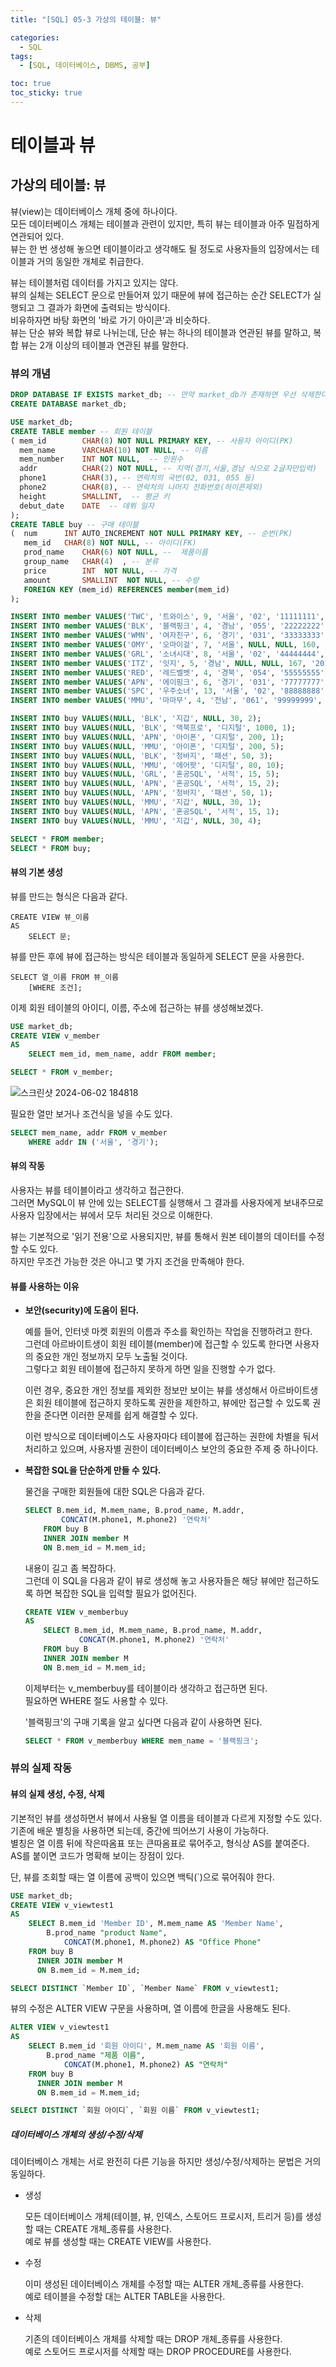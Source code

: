 ```yaml
---
title: "[SQL] 05-3 가상의 테이블: 뷰"

categories: 
  - SQL
tags:
  - [SQL, 데이터베이스, DBMS, 공부]

toc: true
toc_sticky: true
---
```


# 테이블과 뷰

## 가상의 테이블: 뷰

뷰(view)는 데이터베이스 개체 중에 하나이다. <br> 모든 데이터베이스 개체는 테이블과 관련이 있지만, 특히 뷰는 테이블과 아주 밀접하게 연관되어 있다. <br> 뷰는 한 번 생성해 놓으면 테이블이라고 생각해도 될 정도로 사용자들의 입장에서는 테이블과 거의 동일한 개체로 취급한다.


뷰는 테이블처럼 데이터를 가지고 있지는 않다. <br> 뷰의 실체는 SELECT 문으로 만들어져 있기 때문에 뷰에 접근하는 순간 SELECT가 실행되고 그 결과가 화면에 출력되는 방식이다. <BR> 비유하자면 바탕 화면의 '바로 가기 아이콘'과 비슷하다. <BR> 뷰는 단순 뷰와 복합 뷰로 나뉘는데, 단순 뷰는 하나의 테이블과 연관된 뷰를 말하고, 복합 뷰는 2개 이상의 테이블과 연관된 뷰를 말한다. 


### 뷰의 개념

```SQL
DROP DATABASE IF EXISTS market_db; -- 만약 market_db가 존재하면 우선 삭제한다.
CREATE DATABASE market_db;

USE market_db;
CREATE TABLE member -- 회원 테이블
( mem_id  		CHAR(8) NOT NULL PRIMARY KEY, -- 사용자 아이디(PK)
  mem_name    	VARCHAR(10) NOT NULL, -- 이름
  mem_number    INT NOT NULL,  -- 인원수
  addr	  		CHAR(2) NOT NULL, -- 지역(경기,서울,경남 식으로 2글자만입력)
  phone1		CHAR(3), -- 연락처의 국번(02, 031, 055 등)
  phone2		CHAR(8), -- 연락처의 나머지 전화번호(하이픈제외)
  height    	SMALLINT,  -- 평균 키
  debut_date	DATE  -- 데뷔 일자
);
CREATE TABLE buy -- 구매 테이블
(  num 		INT AUTO_INCREMENT NOT NULL PRIMARY KEY, -- 순번(PK)
   mem_id  	CHAR(8) NOT NULL, -- 아이디(FK)
   prod_name 	CHAR(6) NOT NULL, --  제품이름
   group_name 	CHAR(4)  , -- 분류
   price     	INT  NOT NULL, -- 가격
   amount    	SMALLINT  NOT NULL, -- 수량
   FOREIGN KEY (mem_id) REFERENCES member(mem_id)
);

INSERT INTO member VALUES('TWC', '트와이스', 9, '서울', '02', '11111111', 167, '2015.10.19');
INSERT INTO member VALUES('BLK', '블랙핑크', 4, '경남', '055', '22222222', 163, '2016.08.08');
INSERT INTO member VALUES('WMN', '여자친구', 6, '경기', '031', '33333333', 166, '2015.01.15');
INSERT INTO member VALUES('OMY', '오마이걸', 7, '서울', NULL, NULL, 160, '2015.04.21');
INSERT INTO member VALUES('GRL', '소녀시대', 8, '서울', '02', '44444444', 168, '2007.08.02');
INSERT INTO member VALUES('ITZ', '잇지', 5, '경남', NULL, NULL, 167, '2019.02.12');
INSERT INTO member VALUES('RED', '레드벨벳', 4, '경북', '054', '55555555', 161, '2014.08.01');
INSERT INTO member VALUES('APN', '에이핑크', 6, '경기', '031', '77777777', 164, '2011.02.10');
INSERT INTO member VALUES('SPC', '우주소녀', 13, '서울', '02', '88888888', 162, '2016.02.25');
INSERT INTO member VALUES('MMU', '마마무', 4, '전남', '061', '99999999', 165, '2014.06.19');

INSERT INTO buy VALUES(NULL, 'BLK', '지갑', NULL, 30, 2);
INSERT INTO buy VALUES(NULL, 'BLK', '맥북프로', '디지털', 1000, 1);
INSERT INTO buy VALUES(NULL, 'APN', '아이폰', '디지털', 200, 1);
INSERT INTO buy VALUES(NULL, 'MMU', '아이폰', '디지털', 200, 5);
INSERT INTO buy VALUES(NULL, 'BLK', '청바지', '패션', 50, 3);
INSERT INTO buy VALUES(NULL, 'MMU', '에어팟', '디지털', 80, 10);
INSERT INTO buy VALUES(NULL, 'GRL', '혼공SQL', '서적', 15, 5);
INSERT INTO buy VALUES(NULL, 'APN', '혼공SQL', '서적', 15, 2);
INSERT INTO buy VALUES(NULL, 'APN', '청바지', '패션', 50, 1);
INSERT INTO buy VALUES(NULL, 'MMU', '지갑', NULL, 30, 1);
INSERT INTO buy VALUES(NULL, 'APN', '혼공SQL', '서적', 15, 1);
INSERT INTO buy VALUES(NULL, 'MMU', '지갑', NULL, 30, 4);

SELECT * FROM member;
SELECT * FROM buy;
```

#### 뷰의 기본 생성

뷰를 만드는 형식은 다음과 같다.

```
CREATE VIEW 뷰_이름
AS
    SELECT 문;
```

뷰를 만든 후에 뷰에 접근하는 방식은 테이블과 동일하게 SELECT 문을 사용한다.

```
SELECT 열_이름 FROM 뷰_이름
    [WHERE 조건];
```

이제 회원 테이블의 아이디, 이름, 주소에 접근하는 뷰를 생성해보겠다.

```SQL
USE market_db;
CREATE VIEW v_member
AS
    SELECT mem_id, mem_name, addr FROM member;
```

```sql
SELECT * FROM v_member;
```
![스크린샷 2024-06-02 184818](https://github.com/gsh06169/gsh06169/assets/150469460/2466bcd2-d289-4372-83e0-f05ad65425ff)

필요한 열만 보거나 조건식을 넣을 수도 있다.

```sql
SELECT mem_name, addr FROM v_member
    WHERE addr IN ('서울', '경기');
```


#### 뷰의 작동

사용자는 뷰를 테이블이라고 생각하고 접근한다. <BR> 그러면 MySQL이 뷰 안에 있는 SELECT를 실행해서 그 결과를 사용자에게 보내주므로 사용자 입장에서는 뷰에서 모두 처리된 것으로 이해한다.

뷰는 기본적으로 '읽기 전용'으로 사용되지만, 뷰를 통해서 원본 테이블의 데이터를 수정할 수도 있다. <BR> 하지만 무조건 가능한 것은 아니고 몇 가지 조건을 만족해야 한다.


#### 뷰를 사용하는 이유

- **보안(security)에 도움이 된다.**

    예를 들어, 인터넷 마켓 회원의 이름과 주소를 확인하는 작업을 진행하려고 한다. <br> 그런데 아르바이트생이 회원 테이블(member)에 접근할 수 있도록 한다면 사용자의 중요한 개인 정보까지 모두 노출될 것이다. <br> 그렇다고 회원 테이블에 접근하지 못하게 하면 일을 진행할 수가 없다.

    이런 경우, 중요한 개인 정보를 제외한 정보만 보이는 뷰를 생성해서 아르바이트생은 회원 테이블에 접근하지 못하도록 권한을 제한하고, 뷰에만 접근할 수 있도록 권한을 준다면 이러한 문제를 쉽게 해결할 수 있다.


    이런 방식으로 데이터베이스도 사용자마다 테이블에 접근하는 권한에 차별을 둬서 처리하고 있으며, 사용자별 권한이 데이터베이스 보안의 중요한 주제 중 하나이다.


- **복잡한 SQL을 단순하게 만들 수 있다.**

    물건을 구매한 회원들에 대한 SQL은 다음과 같다.

    ```SQL
    SELECT B.mem_id, M.mem_name, B.prod_name, M.addr,
            CONCAT(M.phone1, M.phone2) '연락처'
        FROM buy B
        INNER JOIN member M
        ON B.mem_id = M.mem_id;
    ```

    내용이 길고 좀 복잡하다. <br> 그런데 이 SQL을 다음과 같이 뷰로 생성해 놓고 사용자들은 해당 뷰에만 접근하도록 하면 복잡한 SQL을 입력할 필요가 없어진다.

    ```SQL
    CREATE VIEW v_memberbuy
    AS
        SELECT B.mem_id, M.mem_name, B.prod_name, M.addr,
                CONCAT(M.phone1, M.phone2) '연락처'
        FROM buy B
        INNER JOIN member M
        ON B.mem_id = M.mem_id;
    ```

    이제부터는 v_memberbuy를 테이블이라 생각하고 접근하면 된다. <br> 필요하면 WHERE 절도 사용할 수 있다.

    '블랙핑크'의 구매 기록을 알고 싶다면 다음과 같이 사용하면 된다.

    ```SQL
    SELECT * FROM v_memberbuy WHERE mem_name = '블랙핑크';
    ```



### 뷰의 실제 작동

#### 뷰의 실제 생성, 수정, 삭제

기본적인 뷰를 생성하면서 뷰에서 사용될 열 이름을 테이블과 다르게 지정할 수도 있다. <br> 기존에 배운 별칭을 사용하면 되는데, 중간에 띄어쓰기 사용이 가능하다. <br> 별칭은 열 이름 뒤에 작은따옴표 또는 큰따옴표로 묶어주고, 형식상 AS를 붙여준다. <BR> AS를 붙이면 코드가 명확해 보이는 장점이 있다.

단, 뷰를 조회할 때는 열 이름에 공백이 있으면 백틱(`)으로 묶어줘야 한다.

```SQL
USE market_db;
CREATE VIEW v_viewtest1
AS
    SELECT B.mem_id 'Member ID', M.mem_name AS 'Member Name', 
        B.prod_name "product Name",
            CONCAT(M.phone1, M.phone2) AS "Office Phone"
    FROM buy B
      INNER JOIN member M
      ON B.mem_id = M.mem_id;

SELECT DISTINCT `Member ID`, `Member Name` FROM v_viewtest1;
```

뷰의 수정은 ALTER VIEW 구문을 사용하며, 열 이름에 한글을 사용해도 된다.

```SQL
ALTER VIEW v_viewtest1
AS
    SELECT B.mem_id '회원 아이디', M.mem_name AS '회원 이름', 
        B.prod_name "제품 이름",
            CONCAT(M.phone1, M.phone2) AS "연락처"
    FROM buy B
      INNER JOIN member M
      ON B.mem_id = M.mem_id;

SELECT DISTINCT `회원 아이디`, `회원 이름` FROM v_viewtest1;
```


##### 데이터베이스 개체의 생성/수정/삭제

데이터베이스 개체는 서로 완전히 다른 기능을 하지만 생성/수정/삭제하는 문법은 거의 동일하다.

- 생성

    모든 데이터베이스 개체(테이블, 뷰, 인덱스, 스토어드 프로시저, 트리거 등)를 생성할 때는 CREATE 개체_종류를 사용한다. <BR> 예로 뷰를 생성할 때는 CREATE VIEW를 사용한다.

- 수정

    이미 생성된 데이터베이스 개체를 수정할 때는 ALTER 개체_종류를 사용한다. <BR> 예로 테이블을 수정할 대는 ALTER TABLE을 사용한다.

- 삭제

    기존의 데이터베이스 개체를 삭제할 때는 DROP 개체_종류를 사용한다. <BR> 예로 스토어드 프로시저를 삭제할 때는 DROP PROCEDURE를 사용한다.